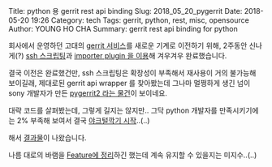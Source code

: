Title: python 용 gerrit rest api binding
Slug: 2018_05_20_pygerrit
Date: 2018-05-20 19:26
Category: tech
Tags: gerrit, python, rest, misc, opensource
Author: YOUNG HO CHA
Summary: gerrit rest api binding for python


회사에서 운영하던 고대의 [gerrit 서비스](https://www.gerritcodereview.com/)를 새로운 기계로 이전하기 위해, 2주동안 신나게(?) [ssh 스크립팅](https://gerrit-review.googlesource.com/Documentation/cmd-index.html)과 [importer plugin 을 이용](https://gerrit.googlesource.com/plugins/importer/+/stable-2.15/src/main/resources/Documentation/about.md)해 겨우겨우 완료했습니다.

결국 이전은 완료했건만, ssh 스크립팅은 확장성이 부족해서 재사용이 거의 불가능해 보이길래, 제대로된 gerrit api wrapper 를 찾아봤는데 그나마 멀쩡하게 생긴 넘이 sony 개발자가 만든 [pygerrit2 라는 물건](https://github.com/dpursehouse/pygerrit2)이 보이네요.

대략 코드를 살펴봤는데, 그렇게 길지는 않지만.. 그닥 python 개발자를 만족시키기에는 2% 부족해 보여서 결국 [야크털깍기 시작](https://www.lesstif.com/pages/viewpage.action?pageId=29590364)..(..)

해서 [결과물](https://github.com/ganadist/pygerrit)이 나왔습니다.

나름 대로의 바램을 [Feature에 정리](https://github.com/ganadist/pygerrit/blob/master/gerrit.py#L29)하긴 했는데 계속 유지할 수 있을지는 미지수..(..)
